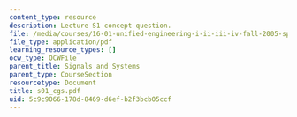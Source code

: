 ```yaml
---
content_type: resource
description: Lecture S1 concept question.
file: /media/courses/16-01-unified-engineering-i-ii-iii-iv-fall-2005-spring-2006/5c9c9066178d8469d6efb2f3bcb05ccf_s01_cgs.pdf
file_type: application/pdf
learning_resource_types: []
ocw_type: OCWFile
parent_title: Signals and Systems
parent_type: CourseSection
resourcetype: Document
title: s01_cgs.pdf
uid: 5c9c9066-178d-8469-d6ef-b2f3bcb05ccf
---
```

